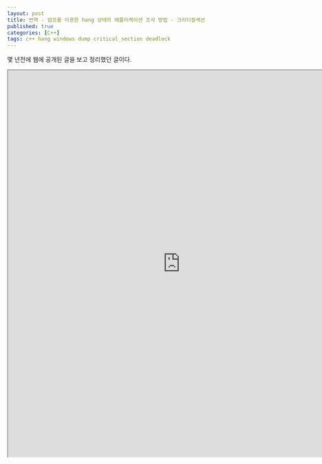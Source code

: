 ```yaml
---
layout: post
title: 번역 - 덤프를 이용한 hang 상태의 애플리케이션 조사 방법 - 크리티컬섹션
published: true
categories: [C++]
tags: c++ hang windows dump critical_section deadlock
---
```

몇 년전에 웹에 공개된 글을 보고 정리했던 글이다.  
  
<iframe width="800" height="900" src="https://docs.google.com/document/d/e/2PACX-1vRfhhyzVwnyzQXHf1rkgvrQdgL8gOY1NF1ZP3fL14dpJW0QyKl5I9wRv3I_5aRm_UzLLOcywtWXItnM/pub?embedded=true"></iframe>  
  